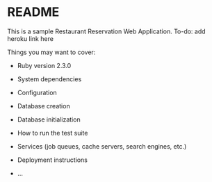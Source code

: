 # README

This  is a sample Restaurant Reservation Web Application.
To-do: add heroku link here

Things you may want to cover:

* Ruby version
2.3.0

* System dependencies

* Configuration

* Database creation

* Database initialization

* How to run the test suite

* Services (job queues, cache servers, search engines, etc.)

* Deployment instructions

* ...
